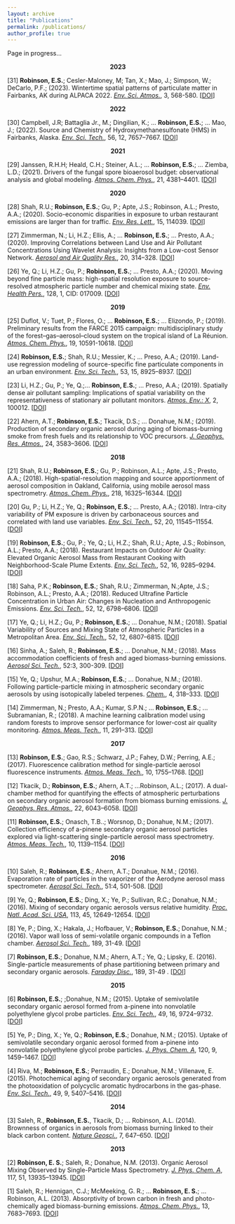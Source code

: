 ```yaml
---
layout: archive
title: "Publications"
permalink: /publications/
author_profile: true
---
```


<!-- 2023 -->
Page in progress...
<center><b>2023</b></center>

[31] **Robinson, E.S.**; Cesler-Maloney, M; Tan, X.; Mao, J.; Simpson, W.; DeCarlo, P.F.; (2023). Wintertime spatial patterns of particulate matter in Fairbanks, AK during ALPACA 2022. *<u>Env. Sci. Atmos.</u>*, 3, 568-580. [[DOI](https://doi.org/10.1039/D2EA00140C)]

<!-- 2022 -->
<center><b>2022</b></center>

[30] Campbell, J.R; Battaglia Jr., M.; Dingilian, K.; ...  **Robinson, E.S.**; ... Mao, J.; (2022). Source and Chemistry of Hydroxymethanesulfonate (HMS) in Fairbanks, Alaska. *<u>Env. Sci. Tech.</u>*, 56, 12, 7657–7667. [[DOI](https://doi.org/10.1021/acs.est.2c00410)]

<!-- 2021 -->
<center><b>2021</b></center>

[29] Janssen, R.H.H; Heald, C.H.; Steiner, A.L.; ... **Robinson, E.S.**; ... Ziemba, L.D.; (2021). Drivers of the fungal spore bioaerosol budget: observational analysis and global modeling. *<u>Atmos. Chem. Phys.</u>*, 21, 4381–4401. [[DOI](https://doi.org/10.5194/acp-21-4381-2021)]


<!-- 2020 -->
<center><b>2020</b></center>

[28] Shah, R.U.; **Robinson, E.S.**; Gu, P.; Apte, J.S.; Robinson, A.L.; Presto, A.A.; (2020). Socio-economic disparities in exposure to urban restaurant emissions are larger than for traffic. *<u>Env. Res. Lett.</u>*, 15, 114039. [[DOI](https://doi.org/10.1088/1748-9326/abbc92)]

[27] Zimmerman, N.; Li, H.Z.; Ellis, A.; ... **Robinson, E.S.**; ... Presto, A.A.; (2020). Improving Correlations between Land Use and Air Pollutant Concentrations Using Wavelet Analysis: Insights from a Low-cost Sensor Network. *<u>Aerosol and Air Quality Res.</u>*, 20, 314–328. [[DOI](https://doi.org/10.4209/aaqr.2019.03.0124)]

[26] Ye, Q.; Li, H.Z.; Gu, P.; **Robinson, E.S.**; ... Presto, A.A.; (2020). Moving beyond fine particle mass: high-spatial resolution exposure to source-resolved atmospheric particle number and chemical mixing state. *<u>Env. Health Pers.</u>*, 128, 1, CID: 017009. [[DOI](https://doi.org/10.1289/EHP5311)]


<!-- 2019 -->
<center><b>2019</b></center>

[25] Duflot, V.; Tuet, P.; Flores, O.; ... **Robinson, E.S.**; ... Elizondo, P.; (2019). Preliminary results from the FARCE 2015 campaign: multidisciplinary study of the forest–gas–aerosol–cloud system on the tropical island of La Réunion. *<u>Atmos. Chem. Phys.</u>*, 19, 10591-10618. [[DOI](https://doi.org/10.1021/acs.est.9b01897)]

[24] **Robinson, E.S.**; Shah, R.U.; Messier, K.; ... Preso, A.A.; (2019). Land-use regression modeling of source-specific fine particulate components in an urban environment. *<u>Env. Sci. Tech.</u>*, 53, 15, 8925–8937. [[DOI](https://doi.org/10.1021/acs.est.9b01897)]

[23] Li, H.Z.; Gu, P.; Ye, Q.;... **Robinson, E.S.**; ... Preso, A.A.; (2019). Spatially dense air pollutant sampling: Implications of spatial variability on the representativeness of stationary air pollutant monitors. *<u>Atmos. Env.: X</u>*, 2, 100012. [[DOI](https://doi.org/10.1016/j.aeaoa.2019.100012)]

[22] Ahern, A.T.; **Robinson, E.S.**; Tkacik, D.S.; ... Donahue, N.M.; (2019). Production of secondary organic aerosol during aging of biomass-burning smoke from fresh fuels and its relationship to VOC precursors. *<u>J. Geophys. Res. Atmos.</u>*, 24, 3583–3606. [[DOI](https://doi.org/10.1002/2016JD025784)]


<!-- 2018 -->
<center><b>2018</b></center>

[21] Shah, R.U.; **Robinson, E.S.**; Gu, P.; Robinson, A.L.; Apte, J.S.; Presto, A.A.; (2018). High-spatial-resolution mapping and source apportionment of aerosol composition in Oakland, California, using mobile aerosol mass spectrometry. *<u>Atmos. Chem. Phys.</u>*, 218, 16325–16344. [[DOI](https://doi.org/10.5194/acp-18-16325-2018)]


[20] Gu, P.; Li, H.Z.; Ye, Q.; **Robinson, E.S.**; ... Presto, A.A.; (2018). Intra-city variability of PM exposure is driven by carbonaceous sources and correlated with land use variables. *<u>Env. Sci. Tech.</u>*, 52, 20, 11545–11554. [[DOI](https://doi.org/10.1021/acs.est.8b03833)]

[19] **Robinson, E.S.**; Gu, P.; Ye, Q.; Li, H.Z.; Shah, R.U.; Apte, J.S.; Robinson, A.L.; Presto, A.A.; (2018). Restaurant Impacts on Outdoor Air Quality: Elevated Organic Aerosol Mass from Restaurant Cooking with Neighborhood-Scale Plume Extents. *<u>Env. Sci. Tech.</u>*, 52, 16, 9285–9294. [[DOI](https://doi.org/10.1021/acs.est.8b02654)]

[18] Saha, P.K.; **Robinson, E.S.**; Shah, R.U.; Zimmerman, N.;Apte, J.S.; Robinson, A.L.; Presto, A.A.; (2018). Reduced Ultrafine Particle Concentration in Urban Air: Changes in Nucleation and Anthropogenic Emissions. *<u>Env. Sci. Tech.</u>*, 52, 12, 6798–6806. [[DOI](https://doi.org/10.1021/acs.est.8b00910)]

[17] Ye, Q.; Li, H.Z.; Gu, P.; **Robinson, E.S.**; ... Donahue, N.M.; (2018). Spatial Variability of Sources and Mixing State of Atmospheric Particles in a Metropolitan Area. *<u>Env. Sci. Tech.</u>*, 52, 12, 6807–6815. [[DOI](https://doi.org/10.1021/acs.est.8b01011)]

[16] Sinha, A.; Saleh, R.; **Robinson, E.S.**; ... Donahue, N.M.; (2018). Mass accommodation coefficients of fresh and aged biomass-burning emissions. *<u>Aerosol Sci. Tech.</u>*, 52:3, 300-309. [[DOI](https://doi.org/10.1080/02786826.2017.1413488)]

[15] Ye, Q.; Upshur, M.A.; **Robinson, E.S.**; ... Donahue, N.M.; (2018). Following particle-particle mixing in atmospheric secondary organic aerosols by using isotopically labeled terpenes. *<u>Chem.</u>*, 4, 318–333. [[DOI](https://doi.org/10.1016/j.chempr.2017.12.008)]

[14] Zimmerman, N.; Presto, A.A.; Kumar, S.P.N.; ... **Robinson, E.S.**; ... Subramanian, R.; (2018). A machine learning calibration model using random forests to improve sensor performance for lower-cost air quality monitoring. *<u>Atmos. Meas. Tech.</u>*, 11, 291–313. [[DOI](https://doi.org/10.5194/amt-11-291-2018)]

<!-- 2017 -->
<center><b>2017</b></center>

[13] **Robinson, E.S.**; Gao, R.S.; Schwarz, J.P.; Fahey, D.W.; Perring, A.E.; (2017). Fluorescence calibration method for single-particle aerosol fluorescence instruments. *<u>Atmos. Meas. Tech.</u>*, 10, 1755–1768. [[DOI](https://doi.org/10.5194/amt-10-1755-2017)]

[12] Tkacik, D.; **Robinson, E.S.**; Ahern, A.T.; ...Robinson, A.L.; (2017). A dual-chamber method for quantifying the effects of atmospheric perturbations on secondary organic aerosol formation from biomass burning emissions. *<u>J. Geophys. Res. Atmos.</u>*, 22, 6043–6058. [[DOI](https://doi.org/10.1002/2016JD025784)]

[11] **Robinson, E.S.**; Onasch, T.B..; Worsnop, D.; Donahue, N.M.; (2017). Collection efficiency of a-pinene secondary organic aerosol particles explored via light-scattering single-particle aerosol mass spectrometry. *<u>Atmos. Meas. Tech.</u>*, 10, 1139–1154. [[DOI](https://doi.org/10.5194/amt-10-1139-2017)]

<!-- 2016 -->
<center><b>2016</b></center>

[10] Saleh, R.; **Robinson, E.S.**; Ahern, A.T.; Donahue, N.M.; (2016). Evaporation rate of particles in the vaporizer of the Aerodyne aerosol mass spectrometer. *<u>Aerosol Sci. Tech.</u>*, 51:4, 501-508. [[DOI](https://doi.org/10.1080/02786826.2016.1271109)]

[9] Ye, Q.; **Robinson, E.S.**; Ding, X.; Ye, P.; Sullivan, R.C.; Donahue, N.M.; (2016). Mixing of secondary organic aerosols versus relative humidity. *<u>Proc. Natl. Acad. Sci. USA</u>*, 113, 45, 12649-12654. [[DOI](https://doi.org/10.1073/pnas.1604536113)]

[8] Ye, P.; Ding, X.; Hakala, J.; Hofbauer, V.; **Robinson, E.S.**; Donahue, N.M.; (2016). Vapor wall loss of semi-volatile organic compounds in a Teflon chamber. *<u>Aerosol Sci. Tech.</u>*, 189, 31-49. [[DOI](https://doi.org/10.1080/02786826.2016.1195905)]

[7] **Robinson, E.S.**; Donahue, N.M.; Ahern, A.T.; Ye, Q.; Lipsky, E. (2016). Single-particle measurements of phase partitioning between primary and secondary organic aerosols. *<u>Faraday Disc.</u>*, 189, 31-49 . [[DOI](https://doi.org/10.1039/C5FD00214A)]

<!-- 2015 -->
<center><b>2015</b></center>

[6] **Robinson, E.S.**; ;Donahue, N.M.; (2015). Uptake of semivolatile secondary organic aerosol formed from a-pinene into nonvolatile polyethylene glycol probe particles. *<u>Env. Sci. Tech.</u>*, 49, 16, 9724–9732. [[DOI](https://doi.org/10.1021/acs.est.5b01692)]

[5] Ye, P.; Ding, X.; Ye, Q.;  **Robinson, E.S.**; Donahue, N.M.; (2015). Uptake of semivolatile secondary organic aerosol formed from a-pinene into nonvolatile polyethylene glycol probe particles. *<u>J. Phys. Chem. A</u>*, 120, 9, 1459–1467. [[DOI](https://doi.org/10.1021/acs.jpca.5b07435)]

[4] Riva, M.; **Robinson, E.S.**; Perraudin, E.; Donahue, N.M.; Villenave, E. (2015). Photochemical aging of secondary organic aerosols generated from the photooxidation of polycyclic aromatic hydrocarbons in the gas-phase. *<u>Env. Sci. Tech.</u>*, 49, 9, 5407–5416. [[DOI](https://doi.org/10.1021/acs.est.5b00442)]

<!-- 2014 -->
<center><b>2014</b></center>

[3] Saleh, R., **Robinson, E.S.**, Tkacik, D.; ... Robinson, A.L. (2014). Brownness of organics in aerosols from biomass burning linked to their black carbon content. *<u>Nature Geosci.</u>*, 7, 647–650. [[DOI](https://doi.org/10.1038/ngeo2220)]

<!-- 2013 -->
<center><b>2013</b></center>

[2] **Robinson, E. S.**; Saleh, R.; Donahue, N.M. (2013). Organic Aerosol Mixing Observed by Single-Particle Mass Spectrometry. *<u>J. Phys. Chem. A</u>*, 117, 51, 13935–13945. [[DOI](https://doi.org/10.1021/jp405789t)]


[1] Saleh, R.; Hennigan, C.J.; McMeeking, G. R.; ... **Robinson, E. S.**; ... Robinson, A.L. (2013). Absorptivity of brown carbon in fresh and photo-chemically aged biomass-burning emissions. *<u>Atmos. Chem. Phys.</u>*, 13, 7683–7693. [[DOI](https://doi.org/10.5194/acp-13-7683-2013)]

<!-- {% if author.googlescholar %} -->
<!--   You can also find my articles on <u><a href="{{author.googlescholar}}">my Google Scholar profile</a>.</u> -->
<!-- {% endif %} -->
<!--  -->
<!-- {% include base_path %} -->
<!--  -->
<!-- {% for post in site.publications reversed %} -->
<!--   {% include archive-single.html %} -->
<!-- {% endfor %} -->
